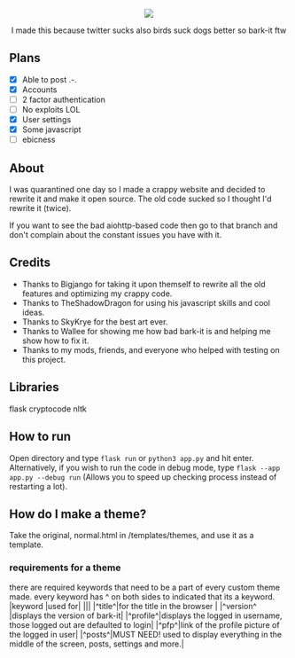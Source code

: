 
<p align="center">
  <img src="https://raw.githubusercontent.com/megaboi2005/bark-it/main/images/bark-it.png" />
</p>


<p align="center">I made this because twitter sucks also birds suck dogs better so bark-it ftw </p>

## Plans

- [X] Able to post .-.
- [X] Accounts
- [ ] 2 factor authentication
- [ ] No exploits LOL
- [X] User settings
- [X] Some javascript
- [ ] ebicness

## About

I was quarantined one day so I made a crappy website and decided to rewrite it and make it open source.
The old code sucked so I thought I'd rewrite it (twice). 

If you want to see the bad aiohttp-based code then go to that branch and don't complain about the constant issues you have with it.

## Credits

- Thanks to Bigjango for taking it upon themself to rewrite all the old features and optimizing my crappy code.
- Thanks to TheShadowDragon for using his javascript skills and cool ideas.
- Thanks to SkyKrye for the best art ever.
- Thanks to Wallee for showing me how bad bark-it is and helping me show how to fix it.
- Thanks to my mods, friends, and everyone who helped with testing on this project.

## Libraries
flask
cryptocode
nltk

## How to run

Open directory and type `flask run` or `python3 app.py` and hit enter. Alternatively, if you wish to run the code in debug mode, type `flask --app app.py --debug run` (Allows you to speed up checking process instead of restarting a lot).

## How do I make a theme?

Take the original, normal.html in /templates/themes, and use it as a template.

### requirements for a theme
there are required keywords that need to be a part of every custom theme made.
every keyword has ^ on both sides to indicated that its a keyword.
|keyword |used for|
|||
|^title^|for the title in the browser |
|^version^  |displays the version of bark-it|
|^profile^|displays the logged in username, those logged out are defaulted to login|
|^pfp^|link of the profile picture of the logged in user|
|^posts^|MUST NEED! used to display everything in the middle of the screen, posts, settings and more.|
